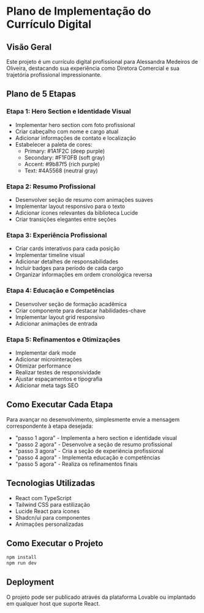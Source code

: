 # Plano de Implementação do Currículo Digital

## Visão Geral
Este projeto é um currículo digital profissional para Alessandra Medeiros de Oliveira, destacando sua experiência como Diretora Comercial e sua trajetória profissional impressionante.

## Plano de 5 Etapas

### Etapa 1: Hero Section e Identidade Visual
- Implementar hero section com foto profissional
- Criar cabeçalho com nome e cargo atual
- Adicionar informações de contato e localização
- Estabelecer a paleta de cores:
  - Primary: #1A1F2C (deep purple)
  - Secondary: #F1F0FB (soft gray)
  - Accent: #9b87f5 (rich purple)
  - Text: #4A5568 (neutral gray)

### Etapa 2: Resumo Profissional
- Desenvolver seção de resumo com animações suaves
- Implementar layout responsivo para o texto
- Adicionar ícones relevantes da biblioteca Lucide
- Criar transições elegantes entre seções

### Etapa 3: Experiência Profissional
- Criar cards interativos para cada posição
- Implementar timeline visual
- Adicionar detalhes de responsabilidades
- Incluir badges para período de cada cargo
- Organizar informações em ordem cronológica reversa

### Etapa 4: Educação e Competências
- Desenvolver seção de formação acadêmica
- Criar componente para destacar habilidades-chave
- Implementar layout grid responsivo
- Adicionar animações de entrada

### Etapa 5: Refinamentos e Otimizações
- Implementar dark mode
- Adicionar microinterações
- Otimizar performance
- Realizar testes de responsividade
- Ajustar espaçamentos e tipografia
- Adicionar meta tags SEO

## Como Executar Cada Etapa

Para avançar no desenvolvimento, simplesmente envie a mensagem correspondente à etapa desejada:
- "passo 1 agora" - Implementa a hero section e identidade visual
- "passo 2 agora" - Desenvolve a seção de resumo profissional
- "passo 3 agora" - Cria a seção de experiência profissional
- "passo 4 agora" - Implementa educação e competências
- "passo 5 agora" - Realiza os refinamentos finais

## Tecnologias Utilizadas
- React com TypeScript
- Tailwind CSS para estilização
- Lucide React para ícones
- Shadcn/ui para componentes
- Animações personalizadas

## Como Executar o Projeto

```sh
npm install
npm run dev
```

## Deployment
O projeto pode ser publicado através da plataforma Lovable ou implantado em qualquer host que suporte React.